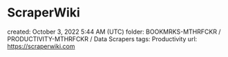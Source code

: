 # ScraperWiki

created: October 3, 2022 5:44 AM (UTC)
folder: BOOKMRKS-MTHRFCKR / PRODUCTIVITY-MTHRFCKR / Data Scrapers
tags: Productivity
url: https://scraperwiki.com